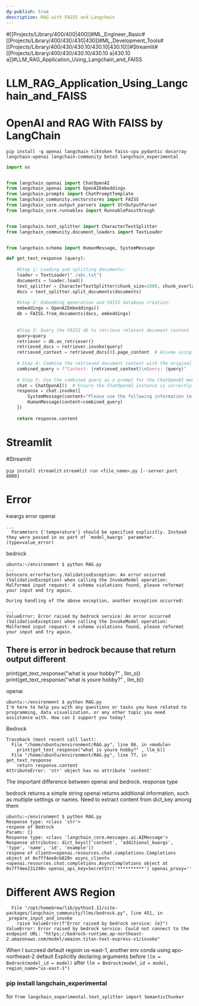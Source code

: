 ```yaml
---
dg-publish: true
description: RAG with FAISS and Langchain
---
```

#[[Projects/Library/400/400\|400]]#ML_Engineer_Basic#[[Projects/Library/400/430/430\|430]]#ML_Development_Tools#[[Projects/Library/400/430/430.10/430.10\|430.10]]#Streamlit#[[Projects/Library/400/430/430.10/430.10 a\|430.10 a]]#LLM_RAG_Application_Using_Langchain_and_FAISS

# LLM_RAG_Application_Using_Langchain_and_FAISS

# OpenAI and RAG With FAISS by LangChain
`pip install -q openai langchain tiktoken faiss-cpu pydantic docarray langchain-openai langchain-community boto3 langchain_experimental`

```py
import os


from langchain_openai import ChatOpenAI
from langchain_openai import OpenAIEmbeddings
from langchain.prompts import ChatPromptTemplate
from langchain_community.vectorstores import FAISS
from langchain_core.output_parsers import StrOutputParser
from langchain_core.runnables import RunnablePassthrough


from langchain.text_splitter import CharacterTextSplitter
from langchain_community.document_loaders import TextLoader


from langchain.schema import HumanMessage, SystemMessage

def get_text_response (query):
    
    #Step 1: Loading and splitting documents: 
    loader = TextLoader("./abc.txt")
    documents = loader.load()
    text_splitter = CharacterTextSplitter(chunk_size=1000, chunk_overlap=0)
    docs = text_splitter.split_documents(documents)
    
    #Step 2: Embedding generation and FAISS database creation:
    embeddings = OpenAIEmbeddings()
    db = FAISS.from_documents(docs, embeddings)
    
    
    #Step 3: Query the FAISS db to retrieve relevant document content
    query=query
    retriever = db.as_retriever()
    retrieved_docs = retriever.invoke(query)
    retrieved_context = retrieved_docs[0].page_content  # Assume using first doc's content
    
    # Step 4: Combine the retrieved document content with the original query
    combined_query = f"Context: {retrieved_context}\nQuery: {query}"
    
    # Step 5: Use the combined query as a prompt for the ChatOpenAI model
    chat = ChatOpenAI()  # Ensure the ChatOpenAI instance is correctly initialized
    response = chat.invoke([
        SystemMessage(content="Please use the following information to assist."),
        HumanMessage(content=combined_query)
    ])
    
    return response.content 

```

# Streamlit 
#Streamlit

`pip install streamlit`
`streamlit run <file_name>.py [--server.port 8080]`

# Error

kwargs error openai
```
...
  Parameters {'temperature'} should be specified explicitly. Instead they were passed in as part of `model_kwargs` parameter. (type=value_error)
```


bedrock

```
ubuntu:~/environment $ python RAG.py 
...
botocore.errorfactory.ValidationException: An error occurred (ValidationException) when calling the InvokeModel operation: Malformed input request: 4 schema violations found, please reformat your input and try again.

During handling of the above exception, another exception occurred:

...
ValueError: Error raised by bedrock service: An error occurred (ValidationException) when calling the InvokeModel operation: Malformed input request: 4 schema violations found, please reformat your input and try again.
```


## There is error in bedrock because that return output different
print(get_text_response("what is your hobby?" , llm_o))
print(get_text_response("what is youre hobby?" , llm_b))

openai
```
ubuntu:~/environment $ python RAG.py 
I'm here to help you with any questions or tasks you have related to programming, data visualization, or any other topic you need assistance with. How can I support you today?

```

Bedrock
```
Traceback (most recent call last):
  File "/home/ubuntu/environment/RAG.py", line 86, in <module>
    print(get_text_response("what is youre hobby?" , llm_b))
  File "/home/ubuntu/environment/RAG.py", line 77, in get_text_response
    return response.content
AttributeError: 'str' object has no attribute 'content'
```



The important difference between openai and bedrock. response type

bedrock returns a simple string
openai returns additional information, such as multiple settings or names.
Need to extract content from dict_key among them

```
ubuntu:~/environment $ python RAG.py 
Response type: <class 'str'>
respone of Bedrock
Params: {}
Response type: <class 'langchain_core.messages.ai.AIMessage'>
Response attributes: dict_keys(['content', 'additional_kwargs', 'type', 'name', 'id', 'example'])
respone of client=<openai.resources.chat.completions.Completions object at 0x7ff4ee8cb820> async_client=<openai.resources.chat.completions.AsyncCompletions object at 0x7ff4ee231240> openai_api_key=SecretStr('**********') openai_proxy=''
```


# Different AWS Region
```
  File "/opt/homebrew/lib/python3.11/site-packages/langchain_community/llms/bedrock.py", line 451, in _prepare_input_and_invoke
    raise ValueError(f"Error raised by bedrock service: {e}")
ValueError: Error raised by bedrock service: Could not connect to the endpoint URL: "https://bedrock-runtime.ap-northeast-2.amazonaws.com/model/amazon.titan-text-express-v1/invoke"
```

When I succeed default regioin us-east-1, another env conda using apo-northeast-2 default
Explicitly declaring arguments
before
`llm = Bedrock(model_id = model)`
after
`llm = Bedrock(model_id = model, region_name="us-east-1")`


### pip install langchain_experimental
for `from langchain_experimental.text_splitter import SemanticChunker`